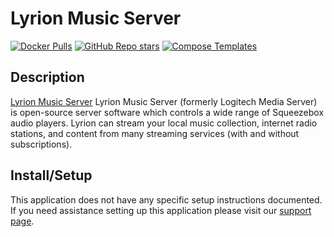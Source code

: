 # Lyrion Music Server

[![Docker Pulls](https://img.shields.io/docker/pulls/lmscommunity/lyrionmusicserver)](https://hub.docker.com/r/lmscommunity/lyrionmusicserver)
[![GitHub Repo stars](https://img.shields.io/github/stars/LMS-Community/slimserver)](https://github.com/lms-community/slimserver)
[![Compose Templates](https://img.shields.io/static/v1?style=flat-square&color=607D8B&label=compose&message=templates)](https://github.com/GhostWriters/DockSTARTer/tree/main/compose/.apps/lyrionmusicserver)

## Description

[Lyrion Music Server](https://github.com/lms-community/slimserver) Lyrion
Music Server (formerly Logitech Media Server) is open-source server software
which controls a wide range of Squeezebox audio players. Lyrion can stream
your local music collection, internet radio stations, and content from many
streaming services (with and without subscriptions).

## Install/Setup

This application does not have any specific setup instructions documented. If
you need assistance setting up this application please visit our
[support page](https://dockstarter.com/basics/support/).
